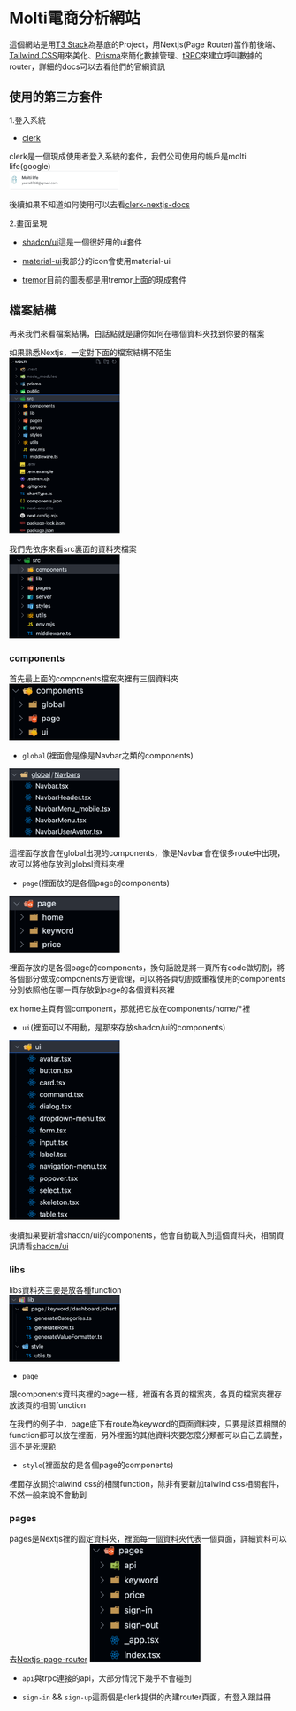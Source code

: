 # Molti電商分析網站

這個網站是用[T3 Stack](https://create.t3.gg/)為基底的Project，用Nextjs(Page Router)當作前後端、[Tailwind CSS](https://tailwindcss.com)用來美化、[Prisma](https://prisma.io)來簡化數據管理、[tRPC](https://trpc.io)來建立呼叫數據的router，詳細的docs可以去看他們的官網資訊

## 使用的第三方套件

1.登入系統

- [clerk](https://dashboard.clerk.com/)

clerk是一個現成使用者登入系統的套件，我們公司使用的帳戶是molti life(google)<br>
<img src="./public/README/molti_life_account.png" alt="Alt Text" width="200">

後續如果不知道如何使用可以去看[clerk-nextjs-docs](https://clerk.com/docs/quickstarts/nextjs)


2.畫面呈現

- [shadcn/ui](https://ui.shadcn.com/)這是一個很好用的ui套件

- [material-ui](https://mui.com/material-ui/material-icons/?theme=Outlined&query=scien)我部分的icon會使用material-ui

- [tremor](https://www.tremor.so/)目前的圖表都是用tremor上面的現成套件


## 檔案結構

再來我們來看檔案結構，白話點就是讓你如何在哪個資料夾找到你要的檔案

如果熟悉Nextjs，一定對下面的檔案結構不陌生<br>
<img src="./public/README/folder_structure.png" alt="Alt Text" width="200">

我們先依序來看src裏面的資料夾檔案<br>
<img src="./public/README/src.png" alt="Alt Text" width="200">

### components
首先最上面的components檔案夾裡有三個資料夾<br>
<img src="./public/README/components.png" alt="Alt Text" width="200">

- `global`(裡面會是像是Navbar之類的components)<br>
<img src="./public/README/components-global.png" alt="Alt Text" width="200">

這裡面存放會在global出現的components，像是Navbar會在很多route中出現，故可以將他存放到globsl資料夾裡

- `page`(裡面放的是各個page的components)<br>
<img src="./public/README/components-page.png" alt="Alt Text" width="200">

裡面存放的是各個page的components，換句話說是將一頁所有code做切割，將各個部分做成components方便管理，可以將各頁切割或重複使用的components分別依照他在哪一頁存放到page的各個資料夾裡

ex:home主頁有個component，那就把它放在components/home/*裡


- `ui`(裡面可以不用動，是那來存放shadcn/ui的components)<br>
<img src="./public/README/components-ui.png" alt="Alt Text" width="200">

後續如果要新增shadcn/ui的components，他會自動載入到這個資料夾，相關資訊請看[shadcn/ui](https://ui.shadcn.com/)

### libs
libs資料夾主要是放各種function<br>
<img src="./public/README/lib.png" alt="Alt Text" width="200">

- `page`<br>

跟components資料夾裡的page一樣，裡面有各頁的檔案夾，各頁的檔案夾裡存放該頁的相關function

在我們的例子中，page底下有route為keyword的頁面資料夾，只要是該頁相關的function都可以放在裡面，另外裡面的其他資料夾要怎麼分類都可以自己去調整，這不是死規範

- `style`(裡面放的是各個page的components)<br>

裡面存放關於taiwind css的相關function，除非有要新加taiwind css相關套件，不然一般來說不會動到

### pages
pages是Nextjs裡的固定資料夾，裡面每一個資料夾代表一個頁面，詳細資料可以去[Nextjs-page-router](https://nextjs.org/docs/pages/building-your-application/routing/pages-and-layouts)
<img src="./public/README/pages.png" alt="Alt Text" width="200">

- `api`與trpc連接的api，大部分情況下幾乎不會碰到

- `sign-in` && `sign-up`這兩個是clerk提供的內建router頁面，有登入跟註冊





